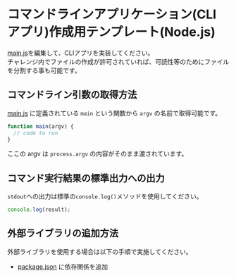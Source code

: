# コマンドラインアプリケーション(CLI アプリ)作成用テンプレート(Node.js)

[main.js](app/main.js)を編集して、CLIアプリを実装してください。  
チャレンジ内でファイルの作成が許可されていれば、可読性等のためにファイルを分割する事も可能です。

## コマンドライン引数の取得方法
[main.js](app/main.js) に定義されている `main` という関数から `argv` の名前で取得可能です。

``` js
function main(argv) {
  // code to run
}
```

ここの argv は `process.argv` の内容がそのまま渡されています。

## コマンド実行結果の標準出力への出力
`stdout`への出力は標準の`console.log()`メソッドを使用してください。

``` js
console.log(result);
```

## 外部ライブラリの追加方法
外部ライブラリを使用する場合は以下の手順で実施してください。

- [package.json](package.json) に依存関係を追加
